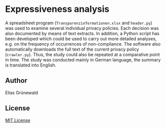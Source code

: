 # Expressiveness analysis
A spreadsheet program (`Transparenzinformationen.xlsx` and `header.py`) was used to examine several individual privacy policies. Each decision was also documented by means of text extracts. In addition, a Python script has been developed which could be used to carry out more detailed analyses, e.g. on the frequency of occurrences of non-compliance. The software also automatically downloads the full text of the current privacy policy (`crawler.py`). Thus, the study could also be repeated at a comparative point in time. The study was conducted mainly in German language, the summary is translated into English.


## Author
Elias Grünewald

## License
[MIT License](LICENSE)

